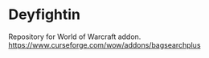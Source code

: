 # Deyfightin

Repository for World of Warcraft addon.
https://www.curseforge.com/wow/addons/bagsearchplus
